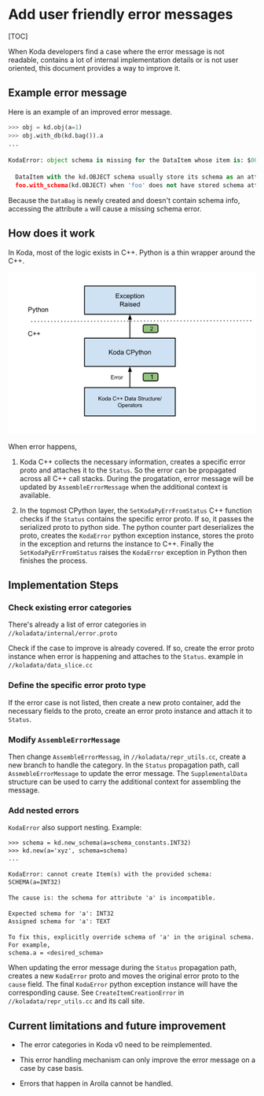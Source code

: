 # Add user friendly error messages

<!--*
# Document freshness: For more information, see go/fresh-source.
freshness: { owner: 'wangzhan' reviewed: '2024-08-13' }
*-->

[TOC]

When Koda developers find a case where the error message is not readable,
contains a lot of internal implementation details or is not user oriented, this
document provides a way to improve it.

## Example error message

Here is an example of an improved error message.

```python
>>> obj = kd.obj(a=1)
>>> obj.with_db(kd.bag()).a
...

KodaError: object schema is missing for the DataItem whose item is: $000fd856bbfc03480000000000000001:0

  DataItem with the kd.OBJECT schema usually store its schema as an attribute or implicitly hold the type information when it's a primitive type. Perhaps, the OBJECT schema is set by mistake with
  foo.with_schema(kd.OBJECT) when 'foo' does not have stored schema attribute.
```

Because the `DataBag` is newly created and doesn't contain schema info,
accessing the attribute `a` will cause a missing schema error.

## How does it work

In Koda, most of the logic exists in C++. Python is a thin wrapper around the
C++.

![drawing](images/koda_error.svg)

When error happens,

1.  Koda C++ collects the necessary information, creates a specific error proto
    and attaches it to the `Status`. So the error can be propagated across all
    C++ call stacks. During the progatation, error message will be updated by
    `AssembleErrorMessage` when the additional context is available.

2.  In the topmost CPython layer, the
    `SetKodaPyErrFromStatus` C++
    function checks if the `Status` contains the specific error proto. If so, it
    passes the serialized proto to python side. The python counter part
    deserializes the proto, creates the `KodaError` python exception instance,
    stores the proto in the exception and returns the instance to C++. Finally
    the `SetKodaPyErrFromStatus` raises the
    `KodaError` exception in Python then
    finishes the process.

## Implementation Steps

### Check existing error categories

There's already a list of error categories in
`//koladata/internal/error.proto`

Check if the case to improve is already covered. If so, create the error proto
instance when error is happening and attaches to the `Status`.
example in `//koladata/data_slice.cc`

### Define the specific error proto type

If the error case is not listed, then create a new proto container, add the
necessary fields to the proto, create an error proto instance and attach it to
`Status`.

### Modify `AssembleErrorMessage`

Then
change `AssembleErrorMessag`, in `//koladata/repr_utils.cc`,
create a new branch to handle the category. In the `Status` propagation path,
call `AssmebleErrorMessage` to update the error message. The
`SupplementalData`
structure can be used to carry the additional context for assembling the
message.

### Add nested errors

`KodaError` also support nesting. Example:

```
>>> schema = kd.new_schema(a=schema_constants.INT32)
>>> kd.new(a='xyz', schema=schema)
...

KodaError: cannot create Item(s) with the provided schema: SCHEMA(a=INT32)

The cause is: the schema for attribute 'a' is incompatible.

Expected schema for 'a': INT32
Assigned schema for 'a': TEXT

To fix this, explicitly override schema of 'a' in the original schema. For example,
schema.a = <desired_schema>
```

When updating the error message during the
`Status` propagation path, creates a new `KodaError` proto and moves the
original error proto to the `cause` field. The final `KodaError` python
exception instance will have the corresponding cause. See
`CreateItemCreationError` in `//koladata/repr_utils.cc`
and its call site.

## Current limitations and future improvement

*   The error categories in Koda v0 need to be reimplemented.

*   This error handling mechanism can only improve the error message on a case
    by case basis.

*   Errors that happen in Arolla cannot be handled.
